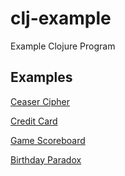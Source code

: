 # clj-example

Example Clojure Program

## Examples

[Ceaser Cipher](https://github.com/phoenix2082/clj-example/blob/main/src/clj_example/ceaser.clj)

[Credit Card](https://github.com/phoenix2082/clj-example/blob/main/src/clj_example/creditcard.clj)

[Game Scoreboard](https://github.com/phoenix2082/clj-example/blob/main/src/clj_example/scoreboard.clj)

[Birthday Paradox](https://github.com/phoenix2082/clj-example/blob/main/src/clj_example/birthday_paradox.clj)
